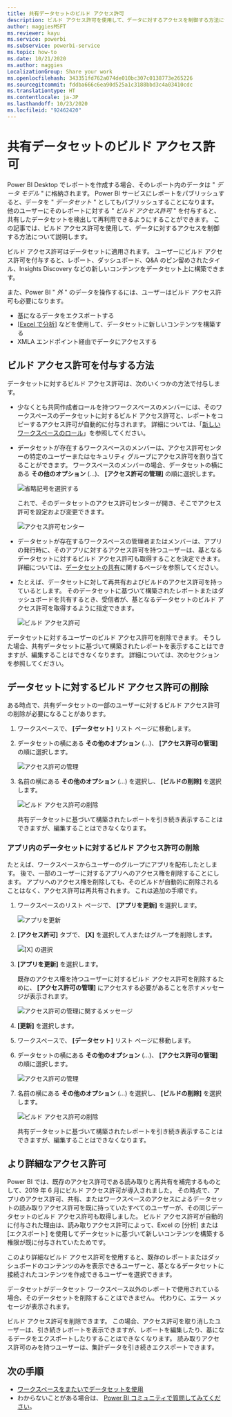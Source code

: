 ```yaml
---
title: 共有データセットのビルド アクセス許可
description: ビルド アクセス許可を使用して、データに対するアクセスを制御する方法について学習します。
author: maggiesMSFT
ms.reviewer: kayu
ms.service: powerbi
ms.subservice: powerbi-service
ms.topic: how-to
ms.date: 10/21/2020
ms.author: maggies
LocalizationGroup: Share your work
ms.openlocfilehash: 343351fd762a074de010bc307c0138773e265226
ms.sourcegitcommit: fddba666c6ea90d525a1c3188bbd3c4a03410cdc
ms.translationtype: HT
ms.contentlocale: ja-JP
ms.lasthandoff: 10/23/2020
ms.locfileid: "92462420"
---
```

# <a name="build-permission-for-shared-datasets"></a>共有データセットのビルド アクセス許可

Power BI Desktop でレポートを作成する場合、そのレポート内のデータは " *データ モデル* " に格納されます。 Power BI サービスにレポートをパブリッシュすると、データを " *データセット* " としてもパブリッシュすることになります。 他のユーザーにそのレポートに対する " *ビルド アクセス許可* " を付与すると、共有したデータセットを検出して再利用できるようにすることができます。 この記事では、ビルド アクセス許可を使用して、データに対するアクセスを制御する方法について説明します。

ビルド アクセス許可はデータセットに適用されます。 ユーザーにビルド アクセス許可を付与すると、レポート、ダッシュボード、Q&A のピン留めされたタイル、Insights Discovery などの新しいコンテンツをデータセット上に構築できます。 

また、Power BI " *外* " のデータを操作するには、ユーザーはビルド アクセス許可も必要になります。

- 基になるデータをエクスポートする
- [[Excel で分析]](../collaborate-share/service-analyze-in-excel.md) などを使用して、データセットに新しいコンテンツを構築する
- XMLA エンドポイント経由でデータにアクセスする

## <a name="ways-to-give-build-permission"></a>ビルド アクセス許可を付与する方法

データセットに対するビルド アクセス許可は、次のいくつかの方法で付与します。

- 少なくとも共同作成者ロールを持つワークスペースのメンバーには、そのワークスペースのデータセットに対するビルド アクセス許可と、レポートをコピーするアクセス許可が自動的に付与されます。 詳細については、「[新しいワークスペースのロール](../collaborate-share/service-new-workspaces.md#roles-in-the-new-workspaces)」を参照してください。
 
- データセットが存在するワークスペースのメンバーは、アクセス許可センターの特定のユーザーまたはセキュリティ グループにアクセス許可を割り当てることができます。 ワークスペースのメンバーの場合、データセットの横にある **その他のオプション** (...)、 **[アクセス許可の管理]** の順に選択します。

    ![省略記号を選択する](media/service-datasets-build-permissions/power-bi-dataset-permissions-new-look.png)

    これで、そのデータセットのアクセス許可センターが開き、そこでアクセス許可を設定および変更できます。

    ![アクセス許可センター](media/service-datasets-build-permissions/power-bi-dataset-remove-permissions-no-callouts.png)

- データセットが存在するワークスペースの管理者またはメンバーは、アプリの発行時に、そのアプリに対するアクセス許可を持つユーザーは、基となるデータセットに対するビルド アクセス許可も取得することを決定できます。 詳細については、[データセットの共有](service-datasets-share.md)に関するページを参照してください。

- たとえば、データセットに対して再共有およびビルドのアクセス許可を持っているとします。 そのデータセットに基づいて構築されたレポートまたはダッシュボードを共有するとき、受信者が、基となるデータセットのビルド アクセス許可を取得するように指定できます。

    ![ビルド アクセス許可](media/service-datasets-build-permissions/power-bi-share-report-allow-users.png)

データセットに対するユーザーのビルド アクセス許可を削除できます。 そうした場合、共有データセットに基づいて構築されたレポートを表示することはできますが、編集することはできなくなります。 詳細については、次のセクションを参照してください。

## <a name="remove-build-permission-for-a-dataset"></a>データセットに対するビルド アクセス許可の削除

ある時点で、共有データセットの一部のユーザーに対するビルド アクセス許可の削除が必要になることがあります。 

1. ワークスペースで、 **[データセット]** リスト ページに移動します。 
1. データセットの横にある **その他のオプション** (...)、 **[アクセス許可の管理]** の順に選択します。

    ![アクセス許可の管理](media/service-datasets-build-permissions/power-bi-dataset-permissions-new-look.png)

1. 名前の横にある **その他のオプション** (...) を選択し、 **[ビルドの削除]** を選択します。

    ![ビルド アクセス許可の削除](media/service-datasets-build-permissions/power-bi-dataset-remove-build-permissions.png)

    共有データセットに基づいて構築されたレポートを引き続き表示することはできますが、編集することはできなくなります。

### <a name="remove-build-permission-for-a-dataset-in-an-app"></a>アプリ内のデータセットに対するビルド アクセス許可の削除

たとえば、ワークスペースからユーザーのグループにアプリを配布したとします。 後で、一部のユーザーに対するアプリへのアクセス権を削除することにします。 アプリへのアクセス権を削除しても、そのビルドが自動的に削除されることはなく、アクセス許可は再共有されます。 これは追加の手順です。 

1. ワークスペースのリスト ページで、 **[アプリを更新]** を選択します。 

    ![アプリを更新](media/service-datasets-build-permissions/power-bi-app-update.png)

1. **[アクセス許可]** タブで、 **[X]** を選択して人またはグループを削除します。 

    ![[X] の選択](media/service-datasets-build-permissions/power-bi-app-delete-user.png)
1. **[アプリを更新]** を選択します。

    既存のアクセス権を持つユーザーに対するビルド アクセス許可を削除するために、 **[アクセス許可の管理]** にアクセスする必要があることを示すメッセージが表示されます。 

    ![アクセス許可の管理に関するメッセージ](media/service-datasets-build-permissions/power-bi-dataset-app-remove-message.png)

1. **[更新]** を選択します。

1. ワークスペースで、 **[データセット]** リスト ページに移動します。 
1. データセットの横にある **その他のオプション** (...)、 **[アクセス許可の管理]** の順に選択します。

    ![アクセス許可の管理](media/service-datasets-build-permissions/power-bi-dataset-permissions-new-look.png)

1. 名前の横にある **その他のオプション** (...) を選択し、 **[ビルドの削除]** を選択します。

    ![ビルド アクセス許可の削除](media/service-datasets-build-permissions/power-bi-dataset-remove-build-permissions.png)

    共有データセットに基づいて構築されたレポートを引き続き表示することはできますが、編集することはできなくなります。

## <a name="more-granular-permissions"></a>より詳細なアクセス許可

Power BI では、既存のアクセス許可である読み取りと再共有を補完するものとして、2019 年 6 月にビルド アクセス許可が導入されました。 その時点で、アプリのアクセス許可、共有、またはワークスペースのアクセスによるデータセットの読み取りアクセス許可を既に持っていたすべてのユーザーが、その同じデータセットのビルド アクセス許可も取得しました。 ビルド アクセス許可が自動的に付与された理由は、読み取りアクセス許可によって、Excel の [分析] または [エクスポート] を使用してデータセットに基づいて新しいコンテンツを構築する権限が既に付与されていたためです。

このより詳細なビルド アクセス許可を使用すると、既存のレポートまたはダッシュボードのコンテンツのみを表示できるユーザーと、基となるデータセットに接続されたコンテンツを作成できるユーザーを選択できます。

データセットがデータセット ワークスペース以外のレポートで使用されている場合、そのデータセットを削除することはできません。 代わりに、エラー メッセージが表示されます。

ビルド アクセス許可を削除できます。 この場合、アクセス許可を取り消したユーザーは、引き続きレポートを表示できますが、レポートを編集したり、基になるデータをエクスポートしたりすることはできなくなります。 読み取りアクセス許可のみを持つユーザーは、集計データを引き続きエクスポートできます。 

## <a name="next-steps"></a>次の手順

- [ワークスペースをまたいでデータセットを使用](service-datasets-across-workspaces.md)
- わからないことがある場合は、 [Power BI コミュニティで質問してみてください](https://community.powerbi.com/)。
